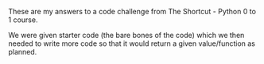 These are my answers to a code challenge from The Shortcut - Python 0 to 1 course.

We were given starter code (the bare bones of the code) which we then needed to write more code so that it would return a given value/function as planned.
